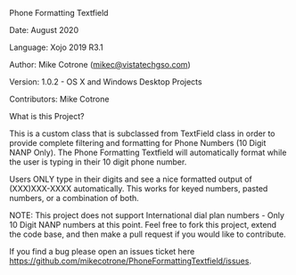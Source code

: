 Phone Formatting Textfield

Date: August 2020

Language: Xojo 2019 R3.1

Author: Mike Cotrone (mikec@vistatechgso.com)

Version: 1.0.2 - OS X and Windows Desktop Projects

Contributors: Mike Cotrone

What is this Project?

This is a custom class that is subclassed from TextField class in order to provide complete filtering and formatting for Phone Numbers (10 Digit NANP Only). The Phone Formatting Textfield will automatically format while the user is typing in their 10 digit phone number. 

Users ONLY type in their digits and see a nice formatted output of (XXX)XXX-XXXX automatically. This works for keyed numbers, pasted numbers, or a combination of both.

NOTE: This project does not support International dial plan numbers - Only 10 Digit NANP numbers at this point. Feel free to fork this project, extend the code base, and then make a pull request if you would like to contribute.

If you find a bug please open an issues ticket here https://github.com/mikecotrone/PhoneFormattingTextfield/issues.


 
